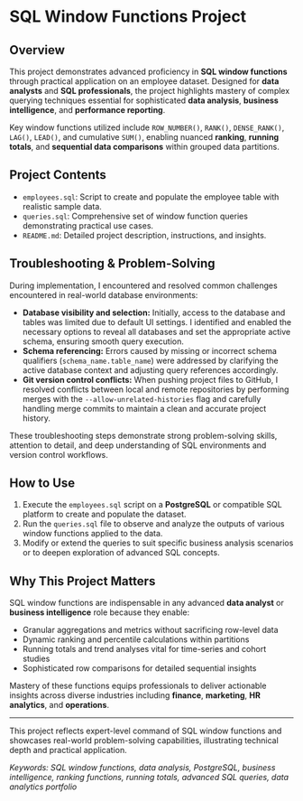 # SQL Window Functions Project

## Overview

This project demonstrates advanced proficiency in **SQL window functions** through practical application on an employee dataset. Designed for **data analysts** and **SQL professionals**, the project highlights mastery of complex querying techniques essential for sophisticated **data analysis**, **business intelligence**, and **performance reporting**.

Key window functions utilized include `ROW_NUMBER()`, `RANK()`, `DENSE_RANK()`, `LAG()`, `LEAD()`, and cumulative `SUM()`, enabling nuanced **ranking**, **running totals**, and **sequential data comparisons** within grouped data partitions.

## Project Contents

- `employees.sql`: Script to create and populate the employee table with realistic sample data.
- `queries.sql`: Comprehensive set of window function queries demonstrating practical use cases.
- `README.md`: Detailed project description, instructions, and insights.

## Troubleshooting & Problem-Solving

During implementation, I encountered and resolved common challenges encountered in real-world database environments:

- **Database visibility and selection:** Initially, access to the database and tables was limited due to default UI settings. I identified and enabled the necessary options to reveal all databases and set the appropriate active schema, ensuring smooth query execution.
- **Schema referencing:** Errors caused by missing or incorrect schema qualifiers (`schema_name.table_name`) were addressed by clarifying the active database context and adjusting query references accordingly.
- **Git version control conflicts:** When pushing project files to GitHub, I resolved conflicts between local and remote repositories by performing merges with the `--allow-unrelated-histories` flag and carefully handling merge commits to maintain a clean and accurate project history.

These troubleshooting steps demonstrate strong problem-solving skills, attention to detail, and deep understanding of SQL environments and version control workflows.

## How to Use

1. Execute the `employees.sql` script on a **PostgreSQL** or compatible SQL platform to create and populate the dataset.
2. Run the `queries.sql` file to observe and analyze the outputs of various window functions applied to the data.
3. Modify or extend the queries to suit specific business analysis scenarios or to deepen exploration of advanced SQL concepts.

## Why This Project Matters

SQL window functions are indispensable in any advanced **data analyst** or **business intelligence** role because they enable:

- Granular aggregations and metrics without sacrificing row-level data
- Dynamic ranking and percentile calculations within partitions
- Running totals and trend analyses vital for time-series and cohort studies
- Sophisticated row comparisons for detailed sequential insights

Mastery of these functions equips professionals to deliver actionable insights across diverse industries including **finance**, **marketing**, **HR analytics**, and **operations**.

---

This project reflects expert-level command of SQL window functions and showcases real-world problem-solving capabilities, illustrating technical depth and practical application.

*Keywords: SQL window functions, data analysis, PostgreSQL, business intelligence, ranking functions, running totals, advanced SQL queries, data analytics portfolio*
